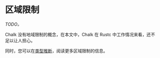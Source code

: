 # 区域限制

_TODO。_

Chalk 没有地域限制的概念，在本文中，Chalk 在 Rustc 中工作情况来看，还不足以让人担心。

同时，您可以在[类型推断](../type-inference.zh.html#region-constraints)，阅读更多区域限制的信息。
